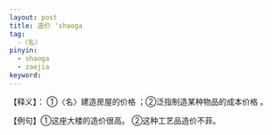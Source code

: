 ```yaml
---
layout: post
title: 造价 'shaoga
tag:
  -〈名〉
pinyin: 
  - shaoga
  - zaojia
keyword: 
---
```


  
【释义】： ①〈名〉建造房屋的价格 ；②泛指制造某种物品的成本价格 。               
                               
【例句】①这座大楼的造价很高。 ②这种工艺品造价不菲。               
            
         